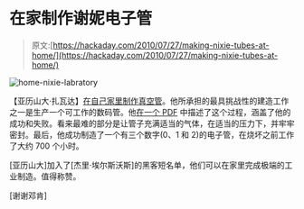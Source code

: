 # 在家制作谢妮电子管

> 原文:[https://hackaday.com/2010/07/27/making-nixie-tubes-at-home/](https://hackaday.com/2010/07/27/making-nixie-tubes-at-home/)

![](../Images/32f11b5670669d20956187e7d960d9c6.png "home-nixie-labratory")

【亚历山大·扎瓦达】[在自己家里制作真空管](http://tubedevices.com/alek/pwl/pwl_e.htm)。他所承担的最具挑战性的建造工作之一是生产一个可工作的数码管。他[在一个 PDF](http://tubedevices.com/alek/pwl/lc1d/homemade_nixie_tubes.pdf) 中描述了这个过程，涵盖了他的成功和失败。看来最难的部分是让管子充满适当的气体，在适当的压力下，并牢牢密封。最后，他成功制造了一个有三个数字(0、1 和 2)的电子管，在烧坏之前工作了大约 700 个小时。

[亚历山大]加入了[杰里·埃尔斯沃斯]的黑客短名单，他们可以在家里完成极端的工业制造。值得称赞。

[谢谢邓肯]